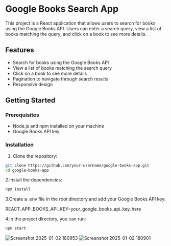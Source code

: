 # Google Books Search App

This project is a React application that allows users to search for books using the Google Books API. Users can enter a search query, view a list of books matching the query, and click on a book to see more details.

## Features

- Search for books using the Google Books API
- View a list of books matching the search query
- Click on a book to see more details
- Pagination to navigate through search results
- Responsive design

## Getting Started

### Prerequisites

- Node.js and npm installed on your machine
- Google Books API key

### Installation

1. Clone the repository:

```bash
git clone https://github.com/your-username/google-books-app.git
cd google-books-app
```

2.Install the dependencies:

```bash
npm install
```

3.Create a .env file in the root directory and add your Google Books API key:

REACT_APP_BOOKS_API_KEY=your_google_books_api_key_here

4.In the project directory, you can run:

```bash
npm start

```
![Screenshot 2025-01-02 180953](https://github.com/user-attachments/assets/738ce3e1-03fd-495e-bd2b-54cfd35d218f)
![Screenshot 2025-01-02 180901](https://github.com/user-attachments/assets/e1a64fc2-81c8-4d3d-9fe2-a4e9d9bf5867)

